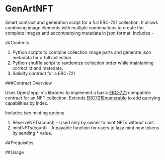 # GenArtNFT
Smart contract and generation script for a full ERC-721 collection. It allows combining image elements with multiple combinations to create the complete images and accompanying metadata in json format. Includes -

##Contents
1. Python scripts to combine collection image parts and generate json metadata for a full collection.
2. Python shuffle script to randomize collection order while maintaining correct id and metadata.
3. Solidity contract for a ERC-721 

###Contract Overview

Uses OpenZepplin's libraries to implement a basic [ERC-721](https://docs.openzeppelin.com/contracts/4.x/api/token/erc721#ERC721) compatible contract for an NFT collection.
Extends [ERC721Enumerable](https://docs.openzeppelin.com/contracts/4.x/api/token/erc721#ERC721Enumerable) to add querying capabilities by index.

Includes two minting options -
1. ReserveNFTs(count) - Used only by owner to mint NFTs without cost.
2. mintNFTs(count) - A payable function for users to lazy mint new tokens by sending <mintPrice>*<count> value.
  
##Prequisites 

##Usage
